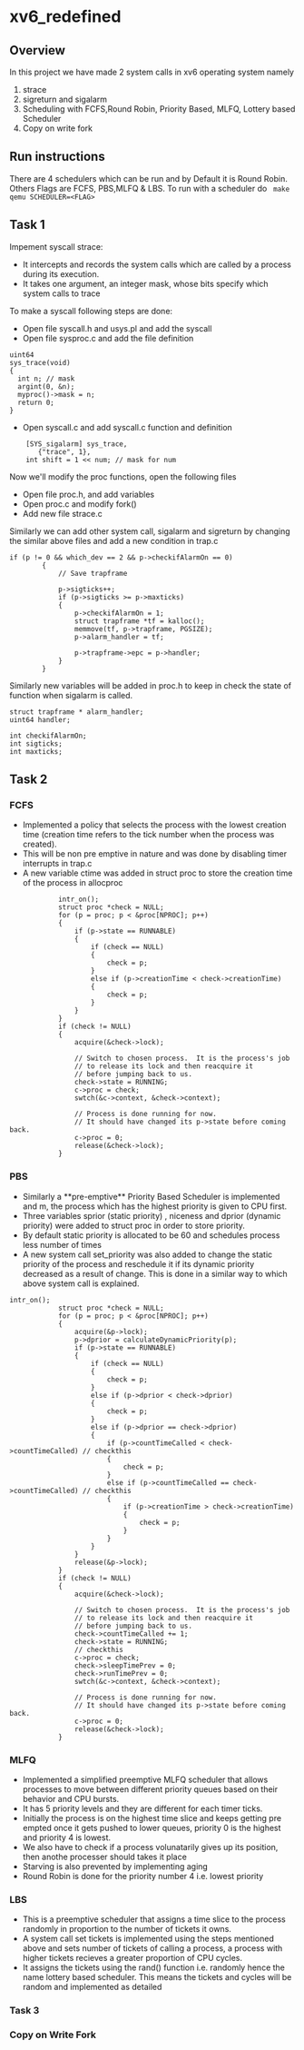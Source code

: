 # xv6_redefined

## Overview

In this project we have made 2  system calls in xv6 operating system namely

<ol> <li> strace</li><li>sigreturn and sigalarm</li> <li> Scheduling with FCFS,Round Robin, Priority Based, MLFQ, Lottery based Scheduler</li> <li>Copy on write fork</li> </ol>

## Run instructions

There are 4 schedulers which can be run and by Default it is Round Robin. Others Flags are FCFS, PBS,MLFQ & LBS. To run with a scheduler do ``` make qemu SCHEDULER=<FLAG>```

## Task 1

Impement syscall strace:

<ul> <li>It intercepts and records the system calls which are called by a process during its
execution.</li>
<li>It takes one argument, an integer mask, whose bits specify which system
calls to trace</li>
</ul>

To make a syscall following steps are done: 

<ul> <li>Open file syscall.h and usys.pl and add the syscall</li> <li>Open file sysproc.c and add the file definition </li></ul>


    uint64
    sys_trace(void)
    {
      int n; // mask
      argint(0, &n);
      myproc()->mask = n;
      return 0;
    }

<ul><li> Open syscall.c and add syscall.c function and definition </li></ul>

```
    [SYS_sigalarm] sys_trace,
       {"trace", 1},
    int shift = 1 << num; // mask for num

```

Now we'll modify the proc functions, open the following files

<ul><li>Open file proc.h, and add variables</li>
    <li>Open proc.c and modify fork()</li>
<li>Add new file strace.c</li>
</ul>

Similarly we can add other system call, sigalarm and sigreturn by changing the similar above files and add a new condition in trap.c

```
if (p != 0 && which_dev == 2 && p->checkifAlarmOn == 0)
		{
			// Save trapframe

			p->sigticks++;
			if (p->sigticks >= p->maxticks)
			{
				p->checkifAlarmOn = 1;
				struct trapframe *tf = kalloc();
				memmove(tf, p->trapframe, PGSIZE);
				p->alarm_handler = tf;

				p->trapframe->epc = p->handler;
			}
		}
```

Similarly new variables will be added in proc.h to keep in check the state of function when sigalarm is called.

```
struct trapframe * alarm_handler;
uint64 handler;

int checkifAlarmOn;
int sigticks;
int maxticks;
```

## Task 2

### FCFS

<ul><li>Implemented a policy that selects the process with the lowest creation time (creation time
    refers to the tick number when the process was created). </li>
<li>
    This will be non pre emptive in nature and was done by disabling timer interrupts in trap.c</li>
    <li>
    A new variable ctime was added in struct proc to store the creation time of the process in allocproc</li>
</ul>

```
			intr_on();
			struct proc *check = NULL;
			for (p = proc; p < &proc[NPROC]; p++)
			{
				if (p->state == RUNNABLE)
				{
					if (check == NULL)
					{
						check = p;
					}
					else if (p->creationTime < check->creationTime)
					{
						check = p;
					}
				}
			}
			if (check != NULL)
			{
				acquire(&check->lock);

				// Switch to chosen process.  It is the process's job
				// to release its lock and then reacquire it
				// before jumping back to us.
				check->state = RUNNING;
				c->proc = check;
				swtch(&c->context, &check->context);

				// Process is done running for now.
				// It should have changed its p->state before coming back.
				c->proc = 0;
				release(&check->lock);
			}
```

### PBS

<ul><li>Similarly a **pre-emptive** Priority Based Scheduler is implemented  and m, the process which has the highest priority is given to CPU first.</li><li> Three variables sprior (static priority) ,  niceness and dprior (dynamic priority) were added to struct proc in order to store priority. </li>
<li>By default static priority is allocated to be 60 and schedules process less number of times</li>
    <li>A new system call set_priority was also
added to change the static priority of the process and reschedule it if its dynamic priority decreased
as a result of change. This is done in a similar way to which above system call is explained. </li>
</ul>

```
intr_on();
			struct proc *check = NULL;
			for (p = proc; p < &proc[NPROC]; p++)
			{
				acquire(&p->lock);
				p->dprior = calculateDynamicPriority(p);
				if (p->state == RUNNABLE)
				{
					if (check == NULL)
					{
						check = p;
					}
					else if (p->dprior < check->dprior)
					{
						check = p;
					}
					else if (p->dprior == check->dprior)
					{
						if (p->countTimeCalled < check->countTimeCalled) // checkthis
						{
							check = p;
						}
						else if (p->countTimeCalled == check->countTimeCalled) // checkthis
						{
							if (p->creationTime > check->creationTime)
							{
								check = p;
							}
						}
					}
				}
				release(&p->lock);
			}
			if (check != NULL)
			{
				acquire(&check->lock);

				// Switch to chosen process.  It is the process's job
				// to release its lock and then reacquire it
				// before jumping back to us.
				check->countTimeCalled += 1;
				check->state = RUNNING;
				// checkthis
				c->proc = check;
				check->sleepTimePrev = 0;
				check->runTimePrev = 0;
				swtch(&c->context, &check->context);

				// Process is done running for now.
				// It should have changed its p->state before coming back.
				c->proc = 0;
				release(&check->lock);
			}
```

### MLFQ

<ul><li>Implemented a simplified preemptive MLFQ scheduler that allows processes to move
    between different priority queues based on their behavior and CPU bursts.</li><li>It has 5 priority levels and they are different for each timer ticks.</li> <li>Initially the process is on the highest time slice and keeps getting pre empted once it gets pushed to lower queues, priority 0 is the highest and priority 4 is lowest.</li>
    <li>We also have to check if a process volunatarily gives up its position, then anothe processer should takes it place</li>
<li>Starving is also prevented by implementing aging</li>
    <li>Round Robin is done for the priority number 4 i.e. lowest priority </li>
</ul>



### LBS

<ul><li> This is a preemptive scheduler that assigns a time slice to the process randomly in
proportion to the number of tickets it owns. </li>
<li> A system call set tickets is implemented using the steps mentioned above and sets number of tickets of calling a process, a process with higher tickets recieves a greater proportion of CPU cycles.</li>
    <li>It assigns the tickets using the rand() function i.e. randomly hence the name lottery based scheduler. This means the tickets and cycles will be random and implemented as detailed</li>
</ul>

### Task 3

### Copy on Write Fork

